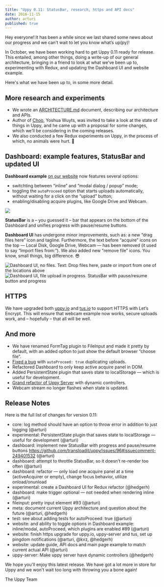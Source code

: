 ```yaml
---
title: "Uppy 0.11: StatusBar, research, https and API docs"
date: 2016-11-15
author: arturi
published: true
---
```


Hey everyone! It has been a while since we last shared some news about our progress and we can't wait to let you know what’s up(py)!

In October, we have been working hard to get Uppy 0.11 ready for release. This entailed, among other things, doing a write-up of our general architecture, bringing in a friend to look at what we’ve been up to, experimenting with Redux, and updating the Dashboard UI and website example.

Here's what we have been up to, in some more detail.

<!-- more -->

## More research and experiments

- We wrote an [ARCHITECTURE.md](https://github.com/transloadit/uppy/blob/master/ARCHITECTURE.md) document, describing our architecture and APIs.
- Author of [Choo](https://github.com/yoshuawuyts/choo), Yoshua Wuyts, was invited to take a look at the state of things in Uppy, and he came up with a proposal for some changes, which we’ll be considering in the coming releases.
- We also conducted a few Redux experiments on Uppy, in the process of which, no animals were hurt. :dog:

## Dashboard: example features, StatusBar and updated UI

**Dashboard example** [on our website](https://uppy.io/examples/dashboard/) now features several options:

- switchting between “inline” and “modal dialog / popup” mode;
- toggling the `autoProceed` option that starts uploads automatically, without waiting for a click on the “upload” button;
- enabling/disabling acquire plugins, like Google Drive and Webcam.

<img src="/images/blog/0.11/dashboard-example-options.png">

**StatusBar** is a – you guessed it – bar that appears on the bottom of the Dashboard and unifies progress with pause/resume buttons.

**Dashboard UI** has undergone minor improvements, such as: a new “drag files here” icon and tagline. Furthermore, the text before “acquire” icons on the top — Local Disk, Google Drive, Webcam — has been removed (it used to say “Import files from:”). We also added new “remove file” icons. You know, small things, big difference. :sunglasses:

<img src="/images/blog/0.11/uppy-dashboard-oct-2016-1.jpg" alt="Dashboard UI, no files. Text: Drop files here, paste or import from one of the locations above">

<img src="/images/blog/0.11/uppy-dashboard-oct-2016-2.jpg" alt="Dashboard UI, file upload in progress. StatusBar with pause/resume button and progress">

## HTTPS

We have upgraded both [uppy.io](http://uppy.io/) and [tus.io](http://tus.io/) to support HTTPS with Let’s Encrypt. This will ensure that webcam example now works, secure uploads work, and – hopefully – that all will be well.

## And more

- We have renamed FormTag plugin to FileInput and made it pretty by default, with an added option to just show the default browser “choose file”.
- [Fixed a bug](https://github.com/transloadit/uppy/issues/126) with `autoProceed: true` duplicating uploads.
- Refactored Dashboard to only keep active acquire panel in DOM.
- Added PersistentState plugin that saves state to localStorage — which is useful for development.
- [Grand refactor of Uppy Server](https://github.com/transloadit/uppy/pull/131) with dynamic controllers.
- Webcam stream no longer flashes when state is updated.

## Release Notes

Here is the full list of changes for version 0.11:

- core: log method should have an option to throw error in addition to just logging (@arturi)
- experimental: PersistentState plugin that saves state to localStorage — useful for development (@arturi)
- dashboard: implement new StatusBar with progress and pause/resume buttons <https://github.com/transloadit/uppy/issues/96#issuecomment-249401532> (@arturi)
- dashboard: attempt to throttle StatusBar, so it doesn’t re-render too often (@arturi)
- dashboard: refactor — only load one acquire panel at a time (activeAcquirer or empty), change focus behavior, utilize onload/onunload
- experimental: create a Dashboard UI for Redux refactor (@hedgerh)
- dashboard: make trigger optional — not needed when rendering inline (@arturi)
- fileinput: pretty input element #93 (@arturi)
- meta: document current Uppy architecture and question about the future (@arturi, @hedgerh)
- test: see about adding tests for autoProceed: true (@arturi)
- website: and ability to toggle options in Dashboard example: inline/modal, autoProceed, which plugins are enabled #89 (@arturi)
- website: finish https upgrade for uppy.io, uppy-server and tus, set up pingdom notifications (@arturi, @kvz, @hedgerh)
- website: update guide, API docs and main page example to match current actual API (@arturi)
- uppy-server: Make uppy server have dynamic controllers (@hedgerh)

We hope you'll enjoy this latest release. We have got a lot more in store for Uppy and we won't wait too long with throwing you a bone again!

The Uppy Team
